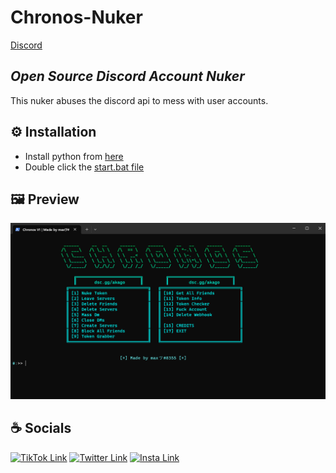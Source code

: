 # Chronos-Nuker
[Discord](https://dsc.gg/akago)

## _Open Source Discord Account Nuker_
This nuker abuses the discord api to mess with user accounts.

## ⚙️ Installation
- Install python from [here](https://www.python.org/)
- Double click the [start.bat file](./start.bat)

## 🖼️ Preview

![](./images/terminal.png)

## ☕️ Socials
[![TikTok Link](https://img.shields.io/badge/TikTok-000000?style=for-the-badge&logo=tiktok&logoColor=white)](https://tiktok.com/@maxii.x6)
[![Twitter Link](https://img.shields.io/badge/Twitter-1DA1F2?style=for-the-badge&logo=twitter&logoColor=white)](https://twitter.com/gokimax_x)
[![Insta Link](https://img.shields.io/badge/Instagram-E4405F?style=for-the-badge&logo=instagram&logoColor=white)](https://instagram.com/maxii.x6)
